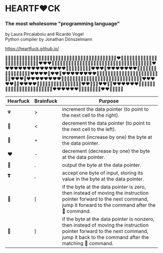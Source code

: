 # HEARTF❤️CK
### The most wholesome "programming language"
by Laura Pircalaboiu and Ricardo Vogel  
Python compiler by Jonathan Dönszelmann

https://heartfuck.github.io/

💖💖💖💖💖💖💖💖💖💖💛💗💖💗💖💖💖💗💖💖💖💖💖💖💖💗💖💖💖💖💖💖💖💖💖💖💜💜💜💜❤️💙💗💗💗💖💖💖💖💖💖💖💖💖💖💖💖💖💖💌💗💖💖💖💖💌❤️❤️❤️💌💜💜💖💖💌💗💗💖💖💖💖💖💖💖💖💌💖💖💌💖💖💖💖💌💖💌💜💜💌💗💗💖💖💖💌❤️❤️❤️❤️❤️❤️❤️❤️❤️❤️❤️❤️❤️❤️❤️💌💖💖💖💖💖💖💖💌❤️❤️❤️💌❤️❤️❤️❤️❤️❤️❤️💌💖💖💖💖💖💖💖💖💖💖💖💖💖💖💌❤️❤️❤️❤️💌❤️❤️💌❤️❤️❤️❤️❤️❤️❤️❤️💌💜💜💌💖💖💌💗💗💖💖💖💖💖💖💖💖💖💖💖💌💖💖💌❤️❤️❤️💌❤️❤️❤️❤️❤️❤️❤️❤️💌💖💖💖💖💖💖💖💖💖💖💖💌💜💖💖💖💖💖💖💖💖💖💖💖💖💖💌💗❤️❤️❤️❤️❤️💌💌❤️❤️❤️❤️💌💖💖💖💖💖💌💜💖💖💖💖💖💖💌💜❤️❤️💌💗💗❤️❤️💌💜❤️❤️❤️❤️❤️❤️💌💗💖💖💌💜💖💖💖💖💖💖💌💗💖💖💖💖💖💖💖💌💜❤️❤️❤️❤️❤️❤️💌💖💖💖💖💖💖💌❤️❤️💌💜💖💖💌

Hearfuck | Brainfuck | Purpose
--- | --- | ---
💗 | > | increment the data pointer (to point to the next cell to the right).
💜 | < | decrement the data pointer (to point to the next cell to the left).
💖 | + | increment (increase by one) the byte at the data pointer.
❤️ | - | decrement (decrease by one) the byte at the data pointer.
💌 | . | output the byte at the data pointer.
❣️ | , | accept one byte of input, storing its value in the byte at the data pointer.
💛 | [ | if the byte at the data pointer is zero, then instead of moving the instruction pointer forward to the next command, jump it forward to the command after the 💙 command.
💙 | ] | if the byte at the data pointer is nonzero, then instead of moving the instruction pointer forward to the next command, jump it back to the command after the matching 💛 command.
